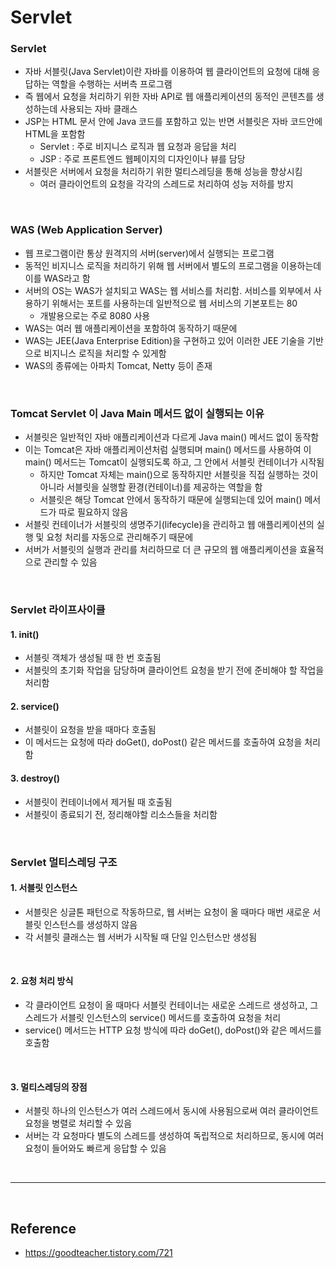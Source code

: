 # Servlet

### Servlet
- 자바 서블릿(Java Servlet)이란 자바를 이용하여 웹 클라이언트의 요청에 대해 응답하는 역할을 수행하는 서버측 프로그램
- 즉 웹에서 요청을 처리하기 위한 자바 API로 웹 애플리케이션의 동적인 콘텐츠를 생성하는데 사용되는 자바 클래스
- JSP는 HTML 문서 안에 Java 코드를 포함하고 있는 반면 서블릿은 자바 코드안에 HTML을 포함함
    - Servlet : 주로 비지니스 로직과 웹 요청과 응답을 처리
    - JSP : 주로 프론트엔드 웹페이지의 디자인이나 뷰를 담당
- 서블릿은 서버에서 요청을 처리하기 위한 멀티스레딩을 통해 성능을 향상시킴
    - 여러 클라이언트의 요청을 각각의 스레드로 처리하여 성능 저하를 방지

<br>

### WAS (Web Application Server)
- 웹 프로그램이란 통상 원격지의 서버(server)에서 실행되는 프로그램
- 동적인 비지니스 로직을 처리하기 위해 웹 서버에서 별도의 프로그램을 이용하는데 이를 WAS라고 함
- 서버의 OS는 WAS가 설치되고 WAS는 웹 서비스를 처리함. 서비스를 외부에서 사용하기 위해서는 포트를 사용하는데 일반적으로 웹 서비스의 기본포트는 80
    - 개발용으로는 주로 8080 사용
- WAS는 여러 웹 애플리케이션을 포함하여 동작하기 때문에 
- WAS는 JEE(Java Enterprise Edition)을 구현하고 있어 이러한 JEE 기술을 기반으로 비지니스 로직을 처리할 수 있게함
- WAS의 종류에는 아파치 Tomcat, Netty 등이 존재

<br>

### Tomcat Servlet 이 Java Main 메서드 없이 실행되는 이유
- 서블릿은 일반적인 자바 애플리케이션과 다르게 Java main() 메서드 없이 동작함
- 이는 Tomcat은 자바 애플리케이션처럼 실행되며 main() 메서드를 사용하여 이 main() 메서드는 Tomcat이 실행되도록 하고, 그 안에서 서블릿 컨테이너가 시작됨
    - 하지만 Tomcat 자체는 main()으로 동작하지만 서블릿을 직접 실행하는 것이 아니라 서블릿을 실행할 환경(컨테이너)를 제공하는 역할을 함
    - 서블릿은 해당 Tomcat 안에서 동작하기 때문에 실행되는데 있어 main() 메서드가 따로 필요하지 않음
- 서블릿 컨테이너가 서블릿의 생명주기(lifecycle)을 관리하고 웹 애플리케이션의 실행 및 요청 처리를 자동으로 관리해주기 때문에
- 서버가 서블릿의 실행과 관리를 처리하므로 더 큰 규모의 웹 애플리케이션을 효율적으로 관리할 수 있음

<br>

### Servlet 라이프사이클

#### 1. init()
- 서블릿 객체가 생성될 때 한 번 호출됨
- 서블릿의 초기화 작업을 담당하며 클라이언트 요청을 받기 전에 준비해야 할 작업을 처리함

#### 2. service()
- 서블릿이 요청을 받을 때마다 호출됨
- 이 메서드는 요청에 따라 doGet(), doPost() 같은 메서드를 호출하여 요청을 처리함

#### 3. destroy()
- 서블릿이 컨테이너에서 제거될 때 호출됨
- 서블릿이 종료되기 전, 정리해야할 리소스들을 처리함

<br>

### Servlet 멀티스레딩 구조
#### 1. 서블릿 인스턴스
- 서블릿은 싱글톤 패턴으로 작동하므로, 웹 서버는 요청이 올 때마다 매번 새로운 서블릿 인스턴스를 생성하지 않음
- 각 서블릿 클래스는 웹 서버가 시작될 때 단일 인스턴스만 생성됨

<br>

#### 2. 요청 처리 방식
- 각 클라이언트 요청이 올 때마다 서블릿 컨테이너는 새로운 스레드르 생성하고, 그 스레드가 서블릿 인스턴스의 service() 메서드를 호출하여 요청을 처리
- service() 메서드는 HTTP 요청 방식에 따라 doGet(), doPost()와 같은 메서드를 호출함

<br>

#### 3. 멀티스레딩의 장점
- 서블릿 하나의 인스턴스가 여러 스레드에서 동시에 사용됨으로써 여러 클라이언트 요청을 병렬로 처리할 수 있음
- 서버는 각 요청마다 별도의 스레드를 생성하여 독립적으로 처리하므로, 동시에 여러 요청이 들어와도 빠르게 응답할 수 있음

<br>

---

<br>

## Reference
- https://goodteacher.tistory.com/721